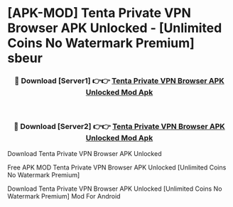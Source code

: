 # [APK-MOD] Tenta Private VPN Browser APK Unlocked - [Unlimited Coins No Watermark Premium] sbeur



<div align="center">
<h3>🔴 Download [Server1] 👉👉 <a href="https://momento.my/?title=Tenta_Private_VPN_Browser_APK_Unlocked">Tenta Private VPN Browser APK Unlocked Mod Apk</a></h3><br>

<h3>🔴 Download [Server2] 👉👉 <a href="https://momento.my/?title=Tenta_Private_VPN_Browser_APK_Unlocked">Tenta Private VPN Browser APK Unlocked Mod Apk</a></h3>
</div>



Download Tenta Private VPN Browser APK Unlocked 

Free APK MOD Tenta Private VPN Browser APK Unlocked [Unlimited Coins No Watermark Premium]

Download Tenta Private VPN Browser APK Unlocked [Unlimited Coins No Watermark Premium] Mod For Android
